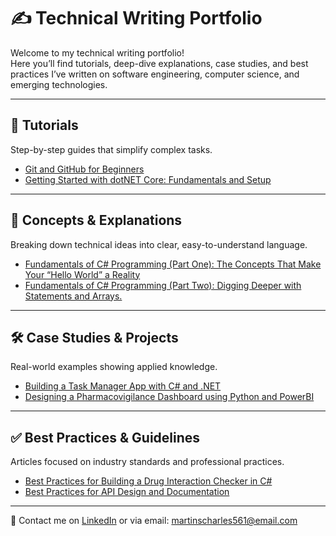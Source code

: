 # ✍️ Technical Writing Portfolio

Welcome to my technical writing portfolio!  
Here you’ll find tutorials, deep-dive explanations, case studies, and best practices I’ve written on software engineering, computer science, and emerging technologies.  

---

## 📘 Tutorials
Step-by-step guides that simplify complex tasks.

- [Git and GitHub for Beginners](https://github.com/Charles-O-Martins/technical-writing-portfolio/wiki/Git-and-Github-for-Beginners)
- [Getting Started with dotNET Core: Fundamentals and Setup](https://github.com/Charles-O-Martins/technical-writing-portfolio/wiki/Getting-Started-with-dotNET-Core:-Fundamentals-and-Setup)

---

## 🧠 Concepts & Explanations
Breaking down technical ideas into clear, easy-to-understand language.

- [Fundamentals of C# Programming (Part One): The Concepts That Make Your “Hello World” a Reality](https://github.com/Charles-O-Martins/technical-writing-portfolio/wiki/Fundamentals-of-C%23-Programming-(Part-One):-The-Concepts-That-Make-Your-%E2%80%9CHello-World%E2%80%9D-a-Reality)
- [Fundamentals of C# Programming (Part Two): Digging Deeper with Statements and Arrays.](https://github.com/Charles-O-Martins/technical-writing-portfolio/wiki/Fundamentals-of-C%23-Programming-(Part-Two):-Digging-Deeper-with-Statements-and-Arrays.)

---

## 🛠️ Case Studies & Projects
Real-world examples showing applied knowledge.

- [Building a Task Manager App with C# and .NET]()
- [Designing a Pharmacovigilance Dashboard using Python and PowerBI]()

---

## ✅ Best Practices & Guidelines
Articles focused on industry standards and professional practices.
- [Best Practices for Building a Drug Interaction Checker in C#]()
- [Best Practices for API Design and Documentation]()

---

📩 Contact me on [LinkedIn](https://www.linkedin.com/in/charles-o-martins/) or via email: martinscharles561@email.com
